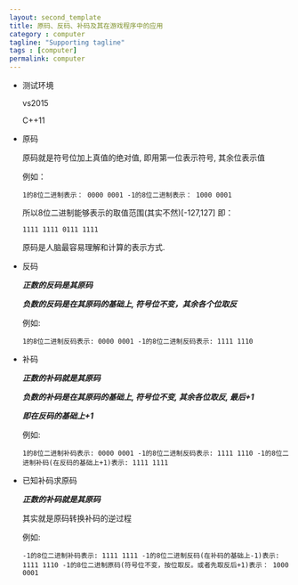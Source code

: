 ```yaml
---
layout: second_template
title: 原码、反码、补码及其在游戏程序中的应用
category : computer
tagline: "Supporting tagline"
tags : [computer]
permalink: computer
---
```


* 测试环境
	
	vs2015

	C++11	

* 原码
	
	原码就是符号位加上真值的绝对值, 即用第一位表示符号, 其余位表示值

	例如：

	`
	1的8位二进制表示：
	0000 0001
	-1的8位二进制表示：
	1000 0001
	`

	所以8位二进制能够表示的取值范围(其实不然)[-127,127] 即：

	`
	1111 1111
	0111 1111
	`

	原码是人脑最容易理解和计算的表示方式.

* 反码
	
	***正数的反码是其原码***

	***负数的反码是在其原码的基础上, 符号位不变，其余各个位取反***

	例如:

	`
	1的8位二进制反码表示:
	0000 0001
	-1的8位二进制反码表示:
	1111 1110
	`

* 补码
	
	***正数的补码就是其原码***

	***负数的补码是在其原码的基础上, 符号位不变, 其余各位取反, 最后+1***

	***即在反码的基础上+1***

	例如:

	`
	1的8位二进制补码表示:
	0000 0001
	-1的8位二进制反码表示:
	1111 1110
	-1的8位二进制补码(在反码的基础上+1)表示:
	1111 1111
	`

* 已知补码求原码

	***正数的补码就是其原码***
	
	其实就是原码转换补码的逆过程

	例如:

	`
	-1的8位二进制补码表示:
	1111 1111
	-1的8位二进制反码(在补码的基础上-1)表示:
	1111 1110
	-1的8位二进制原码(符号位不变，按位取反。或者先取反后+1)表示：
	1000 0001
	`

